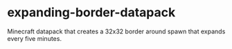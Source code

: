# expanding-border-datapack
Minecraft datapack that creates a 32x32 border around spawn that expands every five minutes.

